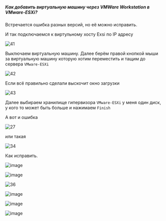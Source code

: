 ##### Как добавить виртуальную машину через VMWare Workstation в VMware-ESXi?

Встречается ошибка разных версий, но её можно исправить.

И так подключаемся к виртульному хосту Exsi по IP адресу

![41](https://github.com/user-attachments/assets/1150c916-771f-4e40-8d77-14ff70de2a17)

Выключаем виртуальную машину. Далее берём правой кнопкой мыши за виртуальную машину которую хотим переместить и тащим до сервера ``VMware-ESXi``

![42](https://github.com/user-attachments/assets/379540ee-56a1-4495-82c4-953fe72edf94)

Если всё правильно сделали выскочит окно загрузки

![43](https://github.com/user-attachments/assets/50c12960-1a90-4626-bf59-b3f8c65d0eee)

Далее выбираем хранилище гипервизора ``VMware-ESXi`` у меня один диск, у кого то может быть больше и нажимаем ``Finish``

А вот и ошибка

![27](https://github.com/user-attachments/assets/202cc667-6615-41a5-af5f-fdf7fad88cae)

или такая 

![34](https://github.com/user-attachments/assets/6fbfe07b-265e-43c2-9f76-d4797a86997e)

Как исправить.

![image](https://github.com/user-attachments/assets/af59df9d-2308-48c8-853a-a2a02f7d6fbc)

![image](https://github.com/user-attachments/assets/4a6d3485-56b0-4a0c-86bc-1b32c5dc435d)

![36](https://github.com/user-attachments/assets/08351ff9-feb1-4f9a-9b03-e58e007e9f56)

![image](https://github.com/user-attachments/assets/aac55455-e427-473b-b55c-433e9c0b368e)

![image](https://github.com/user-attachments/assets/b8856364-2355-498b-a6cb-b16c8e405b56)

![image](https://github.com/user-attachments/assets/a8260a02-e3f2-479a-950b-b9b90be8e942)
